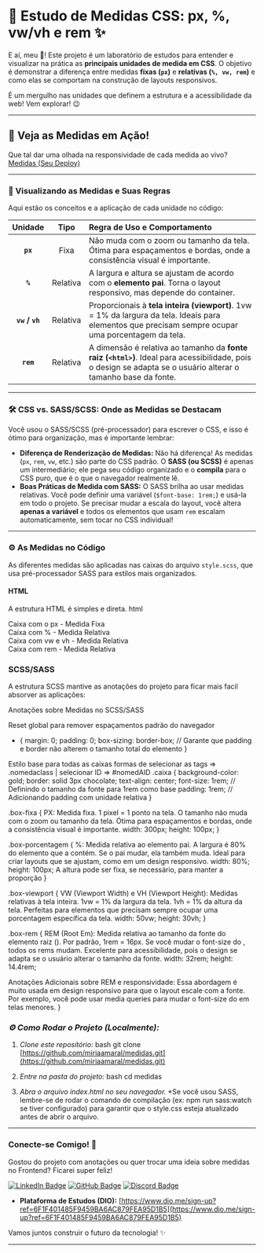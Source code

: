 # 📏 Estudo de Medidas CSS: px, %, vw/vh e rem ✨

E aí, meu 🐙! Este projeto é um laboratório de estudos para entender e visualizar na prática as **principais unidades de medida em CSS**. O objetivo é demonstrar a diferença entre medidas **fixas (`px`)** e **relativas (`%, vw, rem`)** e como elas se comportam na construção de layouts responsivos.

É um mergulho nas unidades que definem a estrutura e a acessibilidade da web! Vem explorar! 😉

---

## 🎥 Veja as Medidas em Ação!

Que tal dar uma olhada na responsividade de cada medida ao vivo?
[Medidas (Seu Deploy)](https://miriaamaral.github.io/medidas/)



---

### 🎨 Visualizando as Medidas e Suas Regras

Aqui estão os conceitos e a aplicação de cada unidade no código:

| Unidade | Tipo | Regra de Uso e Comportamento |
| :---: | :---: | :--- |
| **`px`** | Fixa | Não muda com o zoom ou tamanho da tela. Ótima para espaçamentos e bordas, onde a consistência visual é importante. |
| **`%`** | Relativa | A largura e altura se ajustam de acordo com o **elemento pai**. Torna o layout responsivo, mas depende do container. |
| **`vw` / `vh`** | Relativa | Proporcionais à **tela inteira (viewport)**. 1vw = 1% da largura da tela. Ideais para elementos que precisam sempre ocupar uma porcentagem da tela. |
| **`rem`** | Relativa | A dimensão é relativa ao tamanho da **fonte raiz (`<html>`)**. Ideal para acessibilidade, pois o design se adapta se o usuário alterar o tamanho base da fonte. |

---

### 🛠 CSS vs. SASS/SCSS: Onde as Medidas se Destacam

Você usou o SASS/SCSS (pré-processador) para escrever o CSS, e isso é ótimo para organização, mas é importante lembrar:

* **Diferença de Renderização de Medidas:** Não há diferença! As medidas (`px`, `rem`, `vw`, etc.) são parte do CSS padrão. O **SASS (ou SCSS)** é apenas um intermediário; ele pega seu código organizado e o **compila** para o CSS puro, que é o que o navegador realmente lê.
* **Boas Práticas de Medida com SASS:** O SASS brilha ao usar medidas relativas. Você pode definir uma variável (`$font-base: 1rem;`) e usá-la em todo o projeto. Se precisar mudar a escala do layout, você altera **apenas a variável** e todos os elementos que usam `rem` escalam automaticamente, sem tocar no CSS individual!

---

### ⚙️ As Medidas no Código

As diferentes medidas são aplicadas nas caixas do arquivo `style.scss`, que usa pré-processador SASS para estilos mais organizados.

#### **HTML**
A estrutura HTML é simples e direta.
html
<!DOCTYPE html>
<html lang="pt-br">
<head>
    <meta charset="UTF-8">
    <meta name="viewport" content="width=device-width, initial-scale=1.0">
    <title>Medidas</title>
    <link rel="stylesheet" href="style.css">
</head>
<body>
    <div class="caixa box-fixa">Caixa com o px - Medida Fixa</div>
    <div class="caixa box-porcentagem">Caixa com % - Medida Relativa</div>
    <div class="caixa box-viewport">Caixa com vw e vh - Medida Relativa</div>
    <div class="caixa box-rem">Caixa com rem - Medida Relativa</div>
</body>
</html>



### **SCSS/SASS**
A estrutura SCSS mantive as anotações do projeto para ficar mais facil absorver as aplicações: 

Anotações sobre Medidas no SCSS/SASS

Reset global para remover espaçamentos padrão do navegador
* {
  margin: 0;
  padding: 0;
  box-sizing: border-box; // Garante que padding e border não alterem o tamanho total do elemento
}

Estilo base para todas as caixas
formas de selecionar as tags => .nomedaclass | selecionar ID => #nomedAID
.caixa { 
  background-color: gold;
  border: solid 3px chocolate;
  text-align: center;
  font-size: 1rem; // Definindo o tamanho da fonte para 1rem como base
  padding: 1rem; // Adicionando padding com unidade relativa
}

.box-fixa {
PX: Medida fixa.
1 pixel = 1 ponto na tela. O tamanho não muda com o zoom ou tamanho da tela.
Ótima para espaçamentos e bordas, onde a consistência visual é importante.
  width: 300px;
  height: 100px;
}

.box-porcentagem {
%: Medida relativa ao elemento pai.
A largura é 80% do elemento que a contém. Se o pai mudar, ela também muda.
Ideal para criar layouts que se ajustam, como em um design responsivo.
  width: 80%;
  height: 100px; 
  A altura pode ser fixa, se necessário, para manter a proporção
}

.box-viewport {
VW (Viewport Width) e VH (Viewport Height): Medidas relativas à tela inteira.
1vw = 1% da largura da tela. 1vh = 1% da altura da tela.
Perfeitas para elementos que precisam sempre ocupar uma porcentagem específica da tela.
  width: 50vw;
  height: 30vh;
}

.box-rem {
REM (Root Em): Medida relativa ao tamanho da fonte do elemento raiz (<html>).
Por padrão, 1rem = 16px. Se você mudar o font-size do <html>, todos os rems mudam.
Excelente para acessibilidade, pois o design se adapta se o usuário alterar o tamanho da fonte.
  width: 32rem;
  height: 14.4rem;

Anotações Adicionais sobre REM e responsividade:
Essa abordagem é muito usada em design responsivo para que o layout escale com a fonte.
Por exemplo, você pode usar media queries para mudar o font-size do <html> em telas menores.
}


### *⚙️ Como Rodar o Projeto (Localmente):*

1.  *Clone este repositório:*
    bash
    git clone [https://github.com/miriaamaral/medidas.git](https://github.com/miriaamaral/medidas.git)

2.  *Entre na pasta do projeto:*
    bash
    cd medidas

3.  *Abra o arquivo index.html no seu navegador.*
    *Se você usou SASS, lembre-se de rodar o comando de compilação (ex: npm run sass:watch se tiver configurado) para garantir que o style.css esteja atualizado antes de abrir o arquivo.

---

### **Conecte-se Comigo! 👋**

Gostou do projeto com anotações ou quer trocar uma ideia sobre medidas no Frontend? Ficarei super feliz!

[![LinkedIn Badge](https://img.shields.io/badge/LinkedIn-0077B5?style=for-the-badge&logo=linkedin&logoColor=white)](https://www.linkedin.com/in/miriaamaralcs) [![GitHub Badge](https://img.shields.io/badge/GitHub-100000?style=for-the-badge&logo=github&logoColor=white)](https://github.com/miriaamaral) [![Discord Badge](https://img.shields.io/badge/Discord-5865F2?style=for-the-badge&logo=discord&logoColor=white)](https://discord.com/channels/miriaamaralcustodiosantos)
* **Plataforma de Estudos (DIO):** [https://www.dio.me/sign-up?ref=6F1F401485F9459BA6AC879FEA95D1B5](https://www.dio.me/sign-up?ref=6F1F401485F9459BA6AC879FEA95D1B5)

Vamos juntos construir o futuro da tecnologia! ✨

---